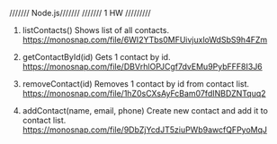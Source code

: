 /////// Node.js///////
/////// 1 HW /////////

1. listContacts()
   Shows list of all contacts.
   https://monosnap.com/file/6WI2YTbs0MFUivjuxloWdSbS9h4FZm

2. getContactById(id)
   Gets 1 contact by id.
   https://monosnap.com/file/DBVrhlOPJCgf7dvEMu9PybFFF8I3J6

3. removeContact(id)
   Removes 1 contact by id from contact list.
   https://monosnap.com/file/1hZ0sCXsAyFcBam07fdINBDZNTquq2
4. addContact(name, email, phone)
   Create new contact and add it to contact list.
   https://monosnap.com/file/9DbZjYcdJT5ziuPWb9awcfQFPyoMqJ
